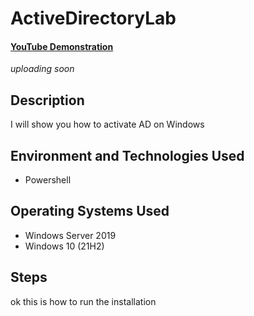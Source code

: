 <h1>ActiveDirectoryLab</h1>

  #### [YouTube Demonstration](https://youtu.be/7) 
  
  <i>uploading soon</i>
  
  
<h2>Description</h2>
I will show you how to activate AD on Windows



<h2>Environment and Technologies Used</h2>

- Powershell


<h2>Operating Systems Used</h2>
 
- Windows Server 2019
- Windows 10 (21H2)

<h2>Steps</h2>
ok this is how to run the installation








